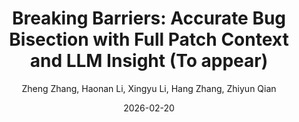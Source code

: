 ---
title: 'Breaking Barriers: Accurate Bug Bisection with Full Patch Context and LLM Insight (To appear)'
collection: publications
permalink:
excerpt:
date: 2026-02-20
venue: 'NDSS Symposium 2026'
paperurl:
src:
citation:
author: 'Zheng Zhang, Haonan Li, Xingyu Li, Hang Zhang, Zhiyun Qian'
venue_abbr: 'NDSS 26'
selected: false
---  